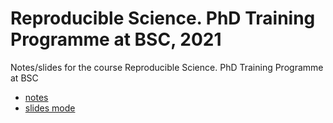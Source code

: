 # Reproducible Science. PhD Training Programme at BSC, 2021

Notes/slides for the course Reproducible Science. PhD Training Programme at BSC

- [notes](https://hackmd.io/@pareyesv/rs2021?type=view)
- [slides mode](https://hackmd.io/@pareyesv/rs2021?type=slide)
